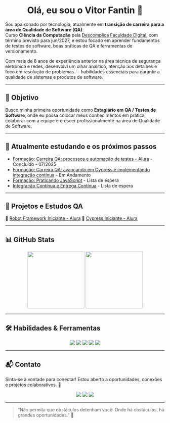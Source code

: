 <h1 align="center">Olá, eu sou o Vitor Fantin 👋</h1>

Sou apaixonado por tecnologia, atualmente em **transição de carreira para a área de Qualidade de Software (QA)**.  
Curso **Ciência da Computação** pela [Descomplica Faculdade Digital](https://descomplica.com.br/faculdade/), com término previsto para jun/2027, e estou focado em aprender fundamentos de testes de software, boas práticas de QA e ferramentas de versionamento.

Com mais de 8 anos de experiência anterior na área técnica de segurança eletrônica e redes, desenvolvi um olhar analítico, atenção aos detalhes e foco em resolução de problemas — habilidades essenciais para garantir a qualidade de sistemas e produtos de software.

---

## 🚀 Objetivo

Busco minha primeira oportunidade como **Estagiário em QA / Testes de Software**, onde eu possa colocar meus conhecimentos em prática, colaborar com a equipe e crescer profissionalmente na área de Qualidade de Software.

---

## 🧠 Atualmente estudando e os próximos passos

- [Formação: Carreira QA: processos e automação de testes - Alura](https://cursos.alura.com.br/formacao-carreira-tester-qa) - Concluído - 07/2025
- [Formação: Carreira QA: avançando em Cypress e implementando integração contínua](https://cursos.alura.com.br/formacao-qa-avancado-cypress-integracao-continua) - Em Andamento
- [Formação: Praticando JavaScript](https://cursos.alura.com.br/formacao-praticando-javascript) - Lista de espera
- [Integração Contínua e Entrega Contínua](https://cursos.alura.com.br/formacao-integracao-continua-entrega-continua) - Lista de espera

---

## 💼 Projetos e Estudos QA

 🔹 [Robot Framework Iniciante - Alura](https://github.com/vitorfantin/robot_framework_alura_wsl)
 🔹 [Cypress Iniciante - Alura](https://github.com/vitorfantin/cypress_e2e_alura)
<!--
🔹 [CheckList de Testes - Projeto Simples]  
🔹 [Relatório de Bugs - Sistema Simulado]  
🔹 [Análise de Casos de Teste - Exemplo de Documentação]  
*(Adicione links quando publicar no GitHub)*
-->

---

## 📊 GitHub Stats

<div align="center">
  <img height="180em" src="https://github-readme-stats.vercel.app/api?username=vitorfantin&show_icons=true&theme=github_dark&include_all_commits=true&count_private=true" />
  <img height="180em" src="https://github-readme-stats.vercel.app/api/top-langs/?username=vitorfantin&layout=compact&langs_count=7&theme=github_dark" />
</div>

---

## 🛠 Habilidades & Ferramentas

<div align="center">
  <img src="https://img.shields.io/badge/-cypress-%23E5E5E5?style=for-the-badge&logo=cypress&logoColor=058a5e"/>
  <img src="https://img.shields.io/badge/-selenium-%43B02A?style=for-the-badge&logo=selenium&logoColor=white"/>
  <img src="https://img.shields.io/badge/Git-F05032?style=for-the-badge&logo=git&logoColor=white"/>
  <img src="https://img.shields.io/badge/GitHub-181717?style=for-the-badge&logo=github&logoColor=white"/>
  <img src="https://img.shields.io/badge/javascript-%23323330.svg?style=for-the-badge&logo=javascript&logoColor=%23F7DF1E"/>
  <!--
  <img src="https://img.shields.io/badge/-selenium-%43B02A?style=for-the-badge&logo=selenium&logoColor=white"/>
  <img src="https://img.shields.io/badge/Git-F05032?style=for-the-badge&logo=git&logoColor=white"/>
  <img src="https://img.shields.io/badge/GitHub-181717?style=for-the-badge&logo=github&logoColor=white"/>
  -->
  
</div>

---

## 📬 Contato

Sinta-se à vontade para conectar! Estou aberto a oportunidades, conexões e projetos colaborativos. 🤝

<div align="center">
 <a href="mailto:fantinfx@gmail.com" target="_blank"><img src="https://img.shields.io/badge/Gmail-D14836?style=for-the-badge&logo=gmail&logoColor=white"></a>
 <a href="https://www.linkedin.com/in/vitorfantin/" target="_blank"><img src="https://img.shields.io/badge/LinkedIn-0077B5?style=for-the-badge&logo=linkedin&logoColor=white"></a>
 <a href="https://t.me/vitorfantin" target="_blank"><img src="https://img.shields.io/badge/Telegram-2CA5E0?style=for-the-badge&logo=telegram&logoColor=white"></a>
</div>

---

> “Não permita que obstáculos detenham você. Onde há obstáculos, há grandes oportunidades.” 🍃

